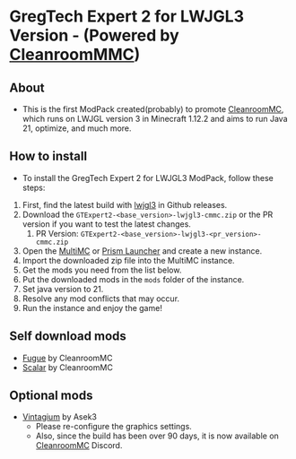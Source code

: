 # GregTech Expert 2 for LWJGL3 Version - (Powered by [CleanroomMMC](https://github.com/CleanroomMC/CleanroomMMC))

## About
- This is the first ModPack created(probably) to promote [CleanroomMC](https://github.com/CleanroomMC), which runs on LWJGL version 3 in Minecraft 1.12.2 and aims to run Java 21, optimize, and much more.


## How to install
- To install the GregTech Expert 2 for LWJGL3 ModPack, follow these steps:
1. First, find the latest build with [lwjgl3](https://github.com/GTModpackTeam/gregtech-expert-2/releases) in Github releases.
2. Download the `GTExpert2-<base_version>-lwjgl3-cmmc.zip` or the PR version if you want to test the latest changes.
    1. PR Version: `GTExpert2-<base_version>-lwjgl3-<pr_version>-cmmc.zip`
3. Open the [MultiMC](https://multimc.org/) or [Prism Launcher](https://prismlauncher.org/) and create a new instance.
4. Import the downloaded zip file into the MultiMC instance.
5. Get the mods you need from the list below.
6. Put the downloaded mods in the `mods` folder of the instance.
7. Set java version to 21.
8. Resolve any mod conflicts that may occur.
9. Run the instance and enjoy the game!


## Self download mods
- [Fugue](https://www.curseforge.com/minecraft/mc-mods/fugue) by CleanroomMC
- [Scalar](https://www.curseforge.com/minecraft/mc-mods/scalar/files/5309537) by CleanroomMC

## Optional mods
- [Vintagium](https://github.com/Asek3/sodium-1.12) by Asek3
    - Please re-configure the graphics settings.
    - Also, since the build has been over 90 days, it is now available on [CleanroomMC](https://discord.gg/f2K4aSpG4F) Discord.
